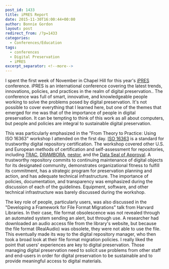 ```yaml
---
post_id: 1433
title: iPRES Report
date: 2015-11-30T16:00:44+00:00
author: Bonnie Gordon
layout: post
redirect_from: /?p=1433
categories:
  - Conferences/Education
tags:
  - conferences
  - Digital Preservation
  - iPRES
excerpt_separator: <!--more-->
---
```

I spent the first week of November in Chapel Hill for this year's [iPRES](http://ipres2015.web.unc.edu/) conference. iPRES is an international conference covering the latest trends, innovations, policies, and practices in the realm of digital preservation.. The conference was full of smart, innovative, and knowledgeable people working to solve the problems posed by digital preservation. It's not possible to cover everything that I learned here, but one of the themes that emerged for me was that of the importance of people in digital preservation. It can be tempting to think of this work as all about computers, but people and policies are integral to sustainable digital preservation.<!--more-->

This was particularly emphasized in the "From Theory to Practice: Using ISO 16363" workshop I attended on the first day. [ISO 16363](https://www.crl.edu/archiving-preservation/digital-archives/metrics-assessing-and-certifying/iso16363) is a standard for trustworthy digital repository certification. The workshop covered other U.S. and European methods of certification and self-assessment for repositories, including [TRAC](https://www.crl.edu/archiving-preservation/digital-archives/metrics-assessing-and-certifying/trac), [DRAMBORA](http://www.dcc.ac.uk/resources/repository-audit-and-assessment/drambora), [nestor](http://www.dcc.ac.uk/resources/repository-audit-and-assessment/nestor), and the [Data Seal of Approval](http://www.data-archive.ac.uk/media/57322/dsa_overview.pdf). A trustworthy repository commits to continuing maintenance of digital objects for its designated community, demonstrates organizational fitness to fulfill its commitment, has a strategic program for preservation planning and action, and has adequate technical infrastructure. The importance of policies, documentation, and transparency was emphasized during the discussion of each of the guidelines. Equipment, software, and other technical infrastructure was barely discussed during the workshop.

The key role of people, particularly users, was also discussed in the "Developing a Framework for File Format Migrations" talk from Harvard Libraries. In their case, file format obsolescence was not revealed through an automated system sending an alert, but through use. A researcher had downloaded an audio access file from the library's website, but because the file format (RealAudio) was obsolete, they were not able to use the file. This eventually made its way to the digital repository manager, who then took a broad look at their file format migration policies. I really liked the point that users' experiences are key to digital preservation. Those managing digital preservation need to solicit use problems from other staff and end-users in order for digital preservation to be sustainable and to provide meaningful access to digital materials.

